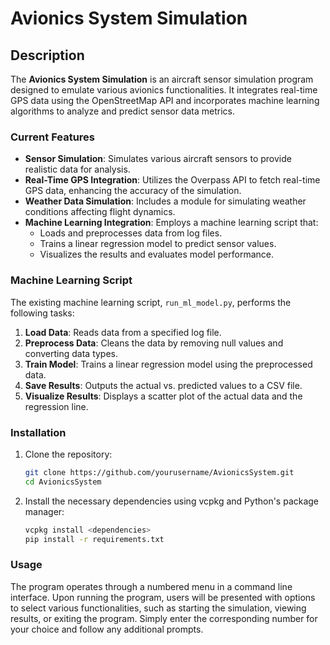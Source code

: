 # Avionics System Simulation

## Description

The **Avionics System Simulation** is an aircraft sensor simulation program designed to emulate various avionics functionalities. It integrates real-time GPS data using the OpenStreetMap API and incorporates machine learning algorithms to analyze and predict sensor data metrics.

### Current Features

- **Sensor Simulation**: Simulates various aircraft sensors to provide realistic data for analysis.
- **Real-Time GPS Integration**: Utilizes the Overpass API to fetch real-time GPS data, enhancing the accuracy of the simulation.
- **Weather Data Simulation**: Includes a module for simulating weather conditions affecting flight dynamics.
- **Machine Learning Integration**: Employs a machine learning script that:
  - Loads and preprocesses data from log files.
  - Trains a linear regression model to predict sensor values.
  - Visualizes the results and evaluates model performance.

### Machine Learning Script

The existing machine learning script, `run_ml_model.py`, performs the following tasks:

1. **Load Data**: Reads data from a specified log file.
2. **Preprocess Data**: Cleans the data by removing null values and converting data types.
3. **Train Model**: Trains a linear regression model using the preprocessed data.
4. **Save Results**: Outputs the actual vs. predicted values to a CSV file.
5. **Visualize Results**: Displays a scatter plot of the actual data and the regression line.

### Installation

1. Clone the repository:
   ```bash
   git clone https://github.com/yourusername/AvionicsSystem.git
   cd AvionicsSystem
2. Install the necessary dependencies using vcpkg and Python's package manager:
   ```bash
   vcpkg install <dependencies>
   pip install -r requirements.txt

### Usage
The program operates through a numbered menu in a command line interface. Upon running the program, users will be presented with options to select various functionalities, such as starting the simulation, viewing results, or exiting the program. Simply enter the corresponding number for your choice and follow any additional prompts.
